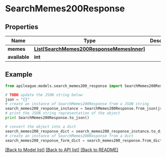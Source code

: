 # SearchMemes200Response


## Properties

Name | Type | Description | Notes
------------ | ------------- | ------------- | -------------
**memes** | [**List[SearchMemes200ResponseMemesInner]**](SearchMemes200ResponseMemesInner.md) |  | [optional] 
**available** | **int** |  | [optional] 

## Example

```python
from apileague.models.search_memes200_response import SearchMemes200Response

# TODO update the JSON string below
json = "{}"
# create an instance of SearchMemes200Response from a JSON string
search_memes200_response_instance = SearchMemes200Response.from_json(json)
# print the JSON string representation of the object
print SearchMemes200Response.to_json()

# convert the object into a dict
search_memes200_response_dict = search_memes200_response_instance.to_dict()
# create an instance of SearchMemes200Response from a dict
search_memes200_response_form_dict = search_memes200_response.from_dict(search_memes200_response_dict)
```
[[Back to Model list]](../README.md#documentation-for-models) [[Back to API list]](../README.md#documentation-for-api-endpoints) [[Back to README]](../README.md)


